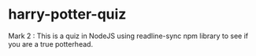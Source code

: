 # harry-potter-quiz

Mark 2 : This is a quiz in NodeJS using readline-sync npm library to see if you are a true potterhead.


